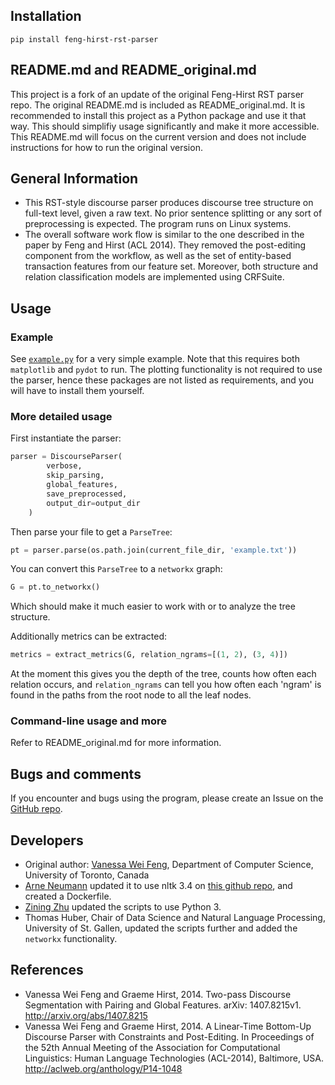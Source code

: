 ## Installation

`pip install feng-hirst-rst-parser`

## README.md and README_original.md

This project is a fork of an update of the original Feng-Hirst RST parser repo. The original README.md is included as
README_original.md. It is recommended to install this project as a Python package and use it that way. This should
simplifiy usage significantly and make it more accessible.
This README.md will focus on the current version and does not include instructions for how to run the original version.

## General Information

* This RST-style discourse parser produces discourse tree structure on full-text level, given a raw text. No prior
  sentence splitting or any sort of preprocessing is expected. The program runs on Linux systems.
* The overall software work flow is similar to the one described in the paper by Feng and Hirst (ACL 2014). They removed
  the post-editing component from the workflow, as well as the set of entity-based transaction features from our feature
  set. Moreover, both structure and relation classification models are implemented using CRFSuite.

## Usage

### Example
See [`example.py`](feng_hirst_parser/example.py) for a very simple example. Note that this requires both `matplotlib` and `pydot` to run. The plotting functionality is not required to use the parser, hence these packages are not listed as requirements, and you will have to install them yourself.


### More detailed usage

First instantiate the parser:

```python
parser = DiscourseParser(
        verbose,
        skip_parsing,
        global_features,
        save_preprocessed,
        output_dir=output_dir
    )
```

Then parse your file to get a `ParseTree`:
    
```python
pt = parser.parse(os.path.join(current_file_dir, 'example.txt'))
```

You can convert this `ParseTree` to a `networkx` graph:

```python
G = pt.to_networkx()
```

Which should make it much easier to work with or to analyze the tree structure.

Additionally metrics can be extracted:

```python
metrics = extract_metrics(G, relation_ngrams=[(1, 2), (3, 4)])
```
At the moment this gives you the depth of the tree, counts how often each relation occurs, and `relation_ngrams` can tell you how often each 'ngram' is found in the paths from the root node to all the leaf nodes.

### Command-line usage and more

Refer to README_original.md for more information.

## Bugs and comments

If you encounter and bugs using the program, please create an Issue on
the [GitHub repo](https://github.com/ThHuberSG/feng-hirst-rst-parser).

## Developers

* Original author: [Vanessa Wei Feng](mailto:weifeng@cs.toronto.edu), Department of Computer Science, University of
  Toronto, Canada
* [Arne Neumann](mailto:github+spam.or.ham@arne.cl) updated it to use nltk 3.4
  on [this github repo](https://github.com/arne-cl/feng-hirst-rst-parser), and created a Dockerfile.
* [Zining Zhu](mailto:zining@cs.toronto.edu) updated the scripts to use Python 3.
* Thomas Huber, Chair of Data Science and Natural Language Processing, University of St. Gallen, updated the scripts
  further and added the `networkx` functionality.

## References

* Vanessa Wei Feng and Graeme Hirst, 2014. Two-pass Discourse Segmentation with Pairing and Global Features. arXiv:
  1407.8215v1. http://arxiv.org/abs/1407.8215
* Vanessa Wei Feng and Graeme Hirst, 2014. A Linear-Time Bottom-Up Discourse Parser with Constraints and Post-Editing.
  In Proceedings of the 52th Annual Meeting of the Association for Computational Linguistics: Human Language
  Technologies (ACL-2014), Baltimore, USA. http://aclweb.org/anthology/P14-1048
